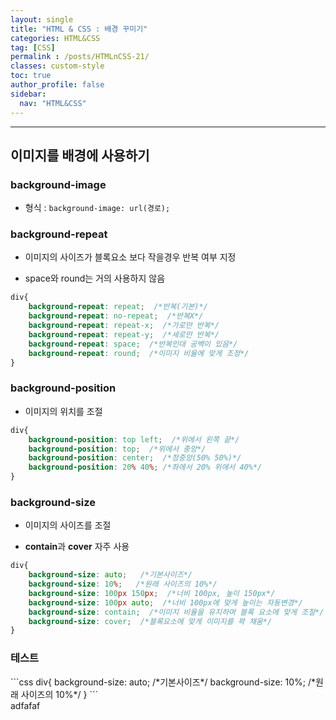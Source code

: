 ```yaml
---
layout: single
title: "HTML & CSS : 배경 꾸미기"
categories: HTML&CSS
tag: [CSS]
permalink : /posts/HTMLnCSS-21/
classes: custom-style
toc: true
author_profile: false
sidebar:
  nav: "HTML&CSS"
---
```


<hr>

## 이미지를 배경에 사용하기

### background-image

- 형식 : `background-image: url(경로);`

### background-repeat

- 이미지의 사이즈가 블록요소 보다 작을경우 반복 여부 지정

- space와 round는 거의 사용하지 않음

```css
div{
    background-repeat: repeat;  /*반복(기본)*/
    background-repeat: no-repeat;  /*반복X*/
    background-repeat: repeat-x;  /*가로만 반복*/
    background-repeat: repeat-y;  /*세로만 반복*/
    background-repeat: space;  /*반복인대 공백이 있음*/
    background-repeat: round;  /*이미지 비율에 맞게 조정*/
}
```

### background-position

- 이미지의 위치를 조절

```css 
div{
    background-position: top left;  /*위에서 왼쪽 끝*/
    background-position: top;  /*위에서 중앙*/
    background-position: center;  /*정중앙(50% 50%)*/ 
    background-position: 20% 40%; /*좌에서 20% 위에서 40%*/
}
```

### background-size

- 이미지의 사이즈를 조절

- **contain**과 **cover** 자주 사용

```css 
div{
    background-size: auto;   /*기본사이즈*/
    background-size: 10%;   /*원래 사이즈의 10%*/
    background-size: 100px 150px;  /*너비 100px, 높이 150px*/ 
    background-size: 100px auto;  /*너비 100px에 맞게 높이는 자동변경*/ 
    background-size: contain;  /*이미지 비율을 유지하며 블록 요소에 맞게 조절*/
    background-size: cover;  /*블록요소에 맞게 이미지를 꽉 채움*/
}
```


### 테스트

<div id="div01">
    <div id="div02">
    ```css
    div{
        background-size: auto;   /*기본사이즈*/
        background-size: 10%;   /*원래 사이즈의 10%*/    
    }
    ```
    </div>
    <div id="div03">
    adfafaf
    </div>
</div>